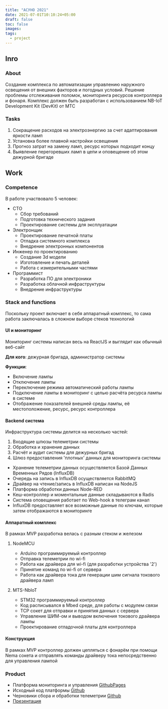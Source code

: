 ```yaml
---
title: "АСУНО 2021"
date: 2021-07-01T10:10:24+05:00
draft: false
toc: false
images:
tags:
  - project
---
```


## Inro

### About

Создание комплекса по автоматизации управлению наружного освещения от внешних факторов и погодных условий. Решение проблемы отслеживания поломок, мониторинга ресурсов контроллера и фонаря. Комплекс должен быть разработан с использованием NB-IoT Development
Kit (DevKit) от МТС 


### Tasks

1. Сокращение расходов на электроэнергию за счет адаптирования яркости ламп
2. Установка более плавной настройки освещения
3. Прогноз затрат на замену ламп, ресурс которых подходит концу
4. Выявление перегоревших ламп в цепи и оповещение об этом дежурной бригаде

## Work

### Competence
В работе участвовало 5 человек:
 - СТО
    * Сбор требований
    * Подготовка технического задания
    * Проектирование системы для эксплуатации
 - Электронщик
    * Проектирование печатной платы
    * Отладка системного комплекса
    * Внедрение электронных компонентов
 - Инженер по проектированию
    * Создание 3d модели
    * Изготовление и печать деталей
    * Работа с измерительными частями
 - Программист
    * Разработка ПО для электроники
    * Разработка облачной инфраструктуры
    * Внедрение инфраструктуры

### Stack and functions

Поскольку проект включает в себя аппаратный комплекс, то сама работа заключалась в сложном выборе стеков технологий

#### UI и мониторинг

Мониторинг системы написан весь на ReactJS и выглядит как обычный веб-сайт

**Для кого**: дежурная бригада, администратор системы

**Функции**:
 - Включение лампы
 - Отключение лампы
 - Переключение режима автоматический работы лампы
 - Подключение лампы в мониторинг с целью расчёта ресурса лампы в системе
 - Отображение показателей внешней среды лампы, её местоположение, ресурс, ресурс контроллера

#### Backend система

Инфраструктура системы делится на несколько частей:

1. Входящие шлюзы телеметрии системы
2. Обработка и хранение данных
3. Расчёт и аудит системы для дежурных бригад
4. Шлюз предоставления 'плотных' данных для мониторинга системы

- Хранение телеметрии данных осуществляется Базой Данных Временных Рядов (InfluxDB)
- Очередь на запись в InfluxDB осуществляется RabbitMQ
- Драйвер на чтение/запись в InfluxDB написан на NodeJS
- Платформа обработки данных Node-RED
- Кеш-контроллер и моментальные данные складываются в Radis
- Система оповещения работает по Web-hook в телеграм канал
- InfluxDB предоставляет все возможные данные по ключам, которые затем отображаются в мониторинге


#### Аппаратный комплекс

В рамках MVP разработка велась с разным стеком и железом

1. NodeMCU
    - Arduino программируемый контроллер
    - Отправка телеметрии по wi-fi
    - Работа как драйвера для wi-fi (для разработки устройства '2')
    - Принятие команд по wi-fi от сервера
    - Работа как драйвера тока для генерации шим сигнала токового драйвера ламп

2. MTS-NbIoT
    - STM32 программируемый контроллер
    - Код расписывался в Mbed среде, для работы с модулем связи
    - TCP сокет для отправки и принятия данных с сервера
    - Управление ШИМ-ом и выводом включения токового драйвера лампы
    - Проектирование отладочной платы для контроллера

#### Конструкция

В рамках MVP контроллер должен цепляться с фонарём при помощи Nema сокета и отправлять команды драйверу тока непосредственно для управления лампой


### Product

- Платформа мониторинга и управления [GithubPages](https://maintainer64.github.io/platform-art-of-light/)
- Исходный код платформы [Github](https://github.com/maintainer64/platform-art-of-light)
- Черновики сбора и обработки телеметрии [Github](https://github.com/maintainer64/telemetry-board)
- [Презентация](https://drive.google.com/file/d/1rdRf_HwN_3rlH7kVQVE9w3GrgVZ38jn1/view)

